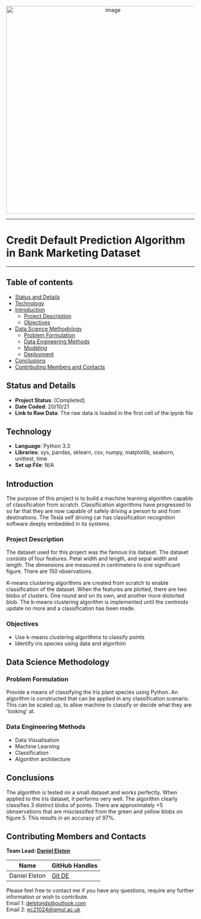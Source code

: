 
<p align="center">
  
<img width="555" alt="image" src="https://user-images.githubusercontent.com/98388088/158662556-48a3759a-bdfd-4f56-8c45-2e91bee98c6b.png">

</p>
<hr>


# Credit Default Prediction Algorithm in Bank Marketing Dataset

<hr>


## Table of contents
- [Status and Details](#status-and-details)
- [Technology](#technology)
- [Introduction](#introduction)
    - [Project Description](#project-description)
    - [Objectives](#objectives)
- [Data Science Methodology](#data-science-methodology)
    - [Problem Formulation](#problem-formulation)
    - [Data Engineering Methods](#data-engineering-methods)
    - [Modeling](#modeling)
    - [Deployment](#deployment)
- [Conclusions](#conclusions)
- [Contributing Members and Contacts](#contributing-members-and-contacts)


## Status and Details
- **Project Status**: [Completed]
- **Date Coded**: 20/10/21
- **Link to Raw Data**: The raw data is loaded in the first cell of the ipynb file


## Technology
- **Language**: Python 3.3
- **Libraries**: sys, pandas, sklearn, csv, numpy, matplotlib, seaborn, unittest, time
- **Set up File**: N/A


## Introduction
The purpose of this project is to build a machine learning algorithm capable of classification from scratch. Classification algorithms have progressed to so far that they are now capable of safely driving a person to and from destinations. The Tesla self driving car has classification recognition software deeply embedded in its systems.


### Project Description
The dataset used for this project was the famous Iris dataset. The dataset consists of four features. Petal width and length, and sepal width and length. The dimensions are measured in centimeters to one significant figure. There are 150 observations.

K-means clustering algorithms are created from scratch to enable classification of the dataset. When the features are plotted, there are two blobs of clusters. One round and on its own, and another more distorted blob. The k-means clustering algorithm is implemented until the centroids update no more and a classification has been made.


### Objectives
- Use k-means clustering algorithms to classify points
- Identify iris species using data and algorthim


## Data Science Methodology

### Problem Formulation
Provide a means of classifying the Iris plant species using Python. An algorithm is constructed that can be applied in any classification scenario. This can be scaled up, to allow machine to classify or decide what they are 'looking' at.

### Data Engineering Methods
- Data Visualisation
- Machine Learning
- Classification
- Algorithm architecture


## Conclusions
The algorithm is tested on a small dataset and works perfectly. When applied to the iris dataset, it performs very well. The algorithm clearly classifies 3 distinct blobs of points. There are approximately <5 obnservations that are misclassifed from the green and yellow blobs on figure 5. This results in an accuracy of 97%.


## Contributing Members and Contacts
**Team Lead: [Daniel Elston](https://github.com/Daniel-Elston)**

|Name     |  GitHub Handles   |  
|---------|-----------------|
| Daniel Elston | [Git DE](https://github.com/Daniel-Elston)   |

Please feel free to contact me if you have any questions, require any further information or wish to contribute.<br/>
Email 1: delstonds@outlook.com<br/>
Email 2: ec21024@qmul.ac.uk
